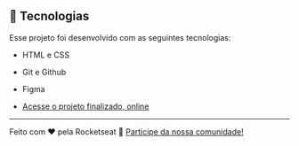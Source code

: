 ## 🚀 Tecnologias

Esse projeto foi desenvolvido com as seguintes tecnologias:

- HTML e CSS
- Git e Github
- Figma

- [Acesse o projeto finalizado, online](https://arrascamito.github.io/Travelgram/)

----
Feito com ♥ pela Rocketseat :wave: [Participe da nossa comunidade!](https://discord.gg/rocketseat)
